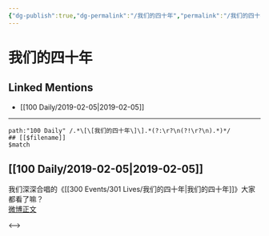 ```yaml
---
{"dg-publish":true,"dg-permalink":"/我们的四十年","permalink":"/我们的四十年/","created":"2022-12-22T14:39:32.000+08:00","updated":"2023-04-10T16:21:17.445+08:00"}
---
```


# 我们的四十年

## Linked Mentions
- [[100 Daily/2019-02-05\|2019-02-05]]


---

```expander
path:"100 Daily" /.*\[\[我们的四十年\]\].*(?:\r?\n(?!\r?\n).*)*/
## [[$filename]]
$match
```
## [[100 Daily/2019-02-05\|2019-02-05]]
我们深深合唱的《[[300 Events/301 Lives/我们的四十年\|我们的四十年]]》大家都看了嘛？  
[微博正文](https://weibo.com/detail/4336434305705991)

<-->